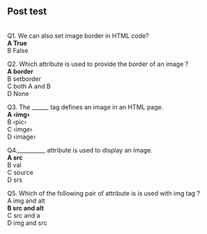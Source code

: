 ## Post test
<br>
Q1. We can also set image border in HTML code?<br>
<b>A  True<br></b>
B   False<br>

Q2. Which attribute is used to provide the border of an image ?<br>
<b>A  border<br></b>
B  setborder<br>
C  both A and B<br>
D  None<br>

Q3. The ______ tag defines an image in an HTML page.<br>
<b>A  ‹img›<br></b>
B  ‹pic›<br>
C  ‹imge›<br>
D  ‹image›<br>


Q4.__________ attribute is used to display an image.<br>
<b>A  src <br></b>
B  val<br>
C  source<br>
D  srs<br>

Q5. Which of the following pair of attribute is is used with img tag ?<br>
A  img and alt <br>
<b>B  src and alt<br></b>
C  src and a<br>
D  img and src<br>
